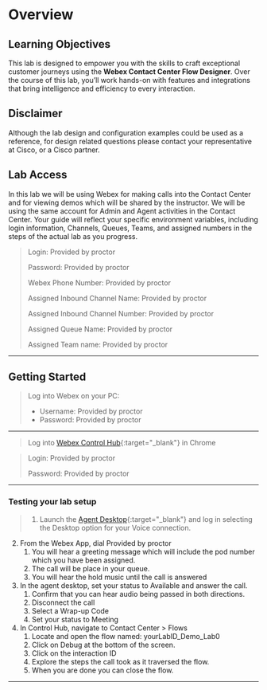 # Overview

## Learning Objectives

<!-- This lab will give you an introduction to crafting call flows which extend the functionality of the Webex Contact Center and integrate them into a seamless experience for your agents and customers. -->
This lab is designed to empower you with the skills to craft exceptional customer journeys using the **Webex Contact Center Flow Designer**. Over the course of this lab, you’ll work hands-on with features and integrations that bring intelligence and efficiency to every interaction.

## Disclaimer

Although the lab design and configuration examples could be used as a reference, for design related questions please contact your representative at Cisco, or a Cisco partner.

## Lab Access

In this lab we will be using Webex for making calls into the Contact Center and for viewing demos which will be shared by the instructor.  We will be using the same account for Admin and Agent activities in the Contact Center.  Your guide will reflect your specific environment variables, including login information, Channels, Queues, Teams, and assigned numbers in the steps of the actual lab as you progress.


> Login: <copy><w class="Admin username">Provided by proctor</w></copy>
> 
> Password: <copy><w class="PW">Provided by proctor</w></copy>
>
> Webex Phone Number: <copy><w class="WxC">Provided by proctor</w></copy>
>
> Assigned Inbound Channel Name: <copy><w class="EP">Provided by proctor</w></copy>
> 
> Assigned Inbound Channel Number: <copy><w class="DN">Provided by proctor</w></copy>
>
> Assigned Queue Name: <copy><w class="Queue">Provided by proctor</w></copy>
>
> Assigned Team name: <copy><w class="Team">Provided by proctor</w></copy>


---


## Getting Started

> Log into Webex on your PC:
>
> - Username: <copy><w class="Admin username">Provided by proctor</w></copy>
> - Password: <copy><w class="PW">Provided by proctor</w></copy>
> 

---
> Log into [Webex Control Hub](https://admin.webex.com){:target="_blank"} in Chrome

> Login: <copy><w class="login">Provided by proctor</w></copy>
> 
> Password: <copy><w class="PW">Provided by proctor</w></copy>

---
### Testing your lab setup
> 1. Launch the [Agent Desktop](https://desktop.wxcc-us1.cisco.com/){:target="_blank"} and log in selecting the Desktop option for your Voice connection.
2. From the Webex App, dial <copy><w class="EPDN">Provided by proctor</w></copy>
      1. You will hear a greeting message which will include the pod number which you have been assigned.
      2. The call will be place in your queue.
      3. You will hear the hold music until the call is answered
3. In the agent desktop, set your status to Available and answer the call.
      1. Confirm that you can hear audio being passed in both directions.
      2. Disconnect the call
      3. Select a Wrap-up Code
      4. Set your status to Meeting
4. In Control Hub, navigate to Contact Center > Flows
      1. Locate and open the flow named: <copy><w class ="POD">yourLabID</w>_Demo_Lab0</copy>
      2. Click on Debug at the bottom of the screen.
      3. Click on the interaction ID
      4. Explore the steps the call took as it traversed the flow.
      5. When you are done you can close the flow.

---

<!-- <script src="template_assets/newLoad.js"></script> -->